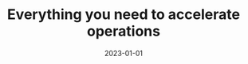 ---
title: "Everything you need to accelerate operations"
description: "Clairdash is a platform that allows you to take control of the multiple datasets and rogue spreadsheets. Powerful and secure. Clairdash allows you to create a safe space to connect, share, and collaborate with data in an easier, faster, and secure way."
type: product
layout: single
date: 2023-01-01
images: ["/homepage-meta.png"]
---